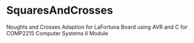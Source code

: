 # SquaresAndCrosses
Noughts and Crosses Adaption for LaFortuna Board using AVR and C for COMP2215 Computer Systems II Module
